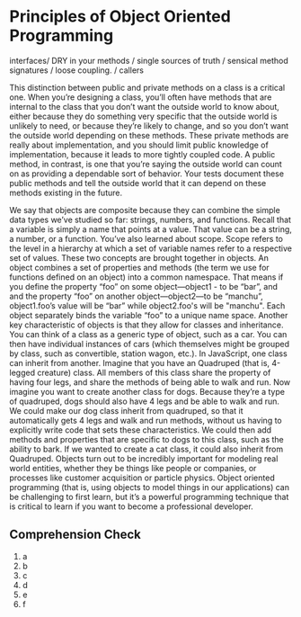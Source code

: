 [//]: <> (author: Benjamin White)
[//]: <> (type: 3pc)
[//]: <> (time: 60)

# Principles of Object Oriented Programming

interfaces/ DRY in your methods / single sources of truth / sensical method signatures / loose coupling. / callers

This distinction between public and private methods on a class is a critical one. When you’re designing a class, you’ll often have methods that are internal to the class that you don’t want the outside world to know about, either because they do something very specific that the outside world is unlikely to need, or because they’re likely to change, and so you don’t want the outside world depending on these methods. These private methods are really about implementation, and you should limit public knowledge of implementation, because it leads to more tightly coupled code. A public method, in contrast, is one that you’re saying the outside world can count on as providing a dependable sort of behavior. Your tests document these public methods and tell the outside world that it can depend on these methods existing in the future.

We say that objects are composite because they can combine the simple data types we’ve studied so far: strings, numbers, and functions. Recall that a variable is simply a name that points at a value. That value can be a string, a number, or a function. You’ve also learned about scope. Scope refers to the level in a hierarchy at which a set of variable names refer to a respective set of values. These two concepts are brought together in objects. An object combines a set of properties and methods (the term we use for functions defined on an object) into a common namespace. That means if you define the property “foo” on some object—object1 - to be “bar”, and and the property “foo” on another object—object2—to be “manchu”, object1.foo’s value will be “bar” while object2.foo's will be "manchu". Each object separately binds the variable “foo” to a unique name space.
Another key characteristic of objects is that they allow for classes and inheritance. You can think of a class as a generic type of object, such as a car. You can then have individual instances of cars (which themselves might be grouped by class, such as convertible, station wagon, etc.). In JavaScript, one class can inherit from another. Imagine that you have an Quadruped (that is, 4-legged creature) class. All members of this class share the property of having four legs, and share the methods of being able to walk and run. Now imagine you want to create another class for dogs. Because they’re a type of quadruped, dogs should also have 4 legs and be able to walk and run. We could make our dog class inherit from quadruped, so that it automatically gets 4 legs and walk and run methods, without us having to explicitly write code that sets these characteristics. We could then add methods and properties that are specific to dogs to this class, such as the ability to bark. If we wanted to create a cat class, it could also inherit from Quadruped.
Objects turn out to be incredibly important for modeling real world entities, whether they be things like people or companies, or processes like customer acquisition or particle physics. Object oriented programming (that is, using objects to model things in our applications) can be challenging to first learn, but it’s a powerful programming technique that is critical to learn if you want to become a professional developer.

## Comprehension Check

1. a
2. b
3. c
4. d
5. e
6. f


